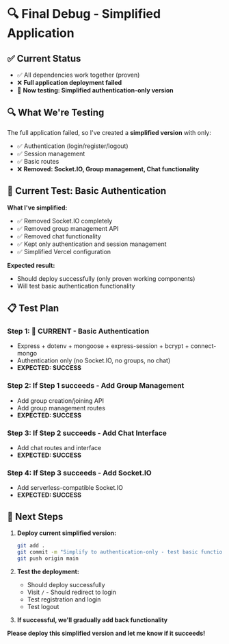 # 🔍 Final Debug - Simplified Application

## ✅ Current Status
- ✅ All dependencies work together (proven)
- ❌ **Full application deployment failed**
- 🔄 **Now testing: Simplified authentication-only version**

## 🔍 What We're Testing
The full application failed, so I've created a **simplified version** with only:
- ✅ Authentication (login/register/logout)
- ✅ Session management
- ✅ Basic routes
- ❌ **Removed: Socket.IO, Group management, Chat functionality**

## 🚀 Current Test: Basic Authentication

**What I've simplified:**
- ✅ Removed Socket.IO completely
- ✅ Removed group management API
- ✅ Removed chat functionality
- ✅ Kept only authentication and session management
- ✅ Simplified Vercel configuration

**Expected result:**
- Should deploy successfully (only proven working components)
- Will test basic authentication functionality

## 📋 Test Plan

### Step 1: 🔄 CURRENT - Basic Authentication
- Express + dotenv + mongoose + express-session + bcrypt + connect-mongo
- Authentication only (no Socket.IO, no groups, no chat)
- **EXPECTED: SUCCESS**

### Step 2: If Step 1 succeeds - Add Group Management
- Add group creation/joining API
- Add group management routes
- **EXPECTED: SUCCESS**

### Step 3: If Step 2 succeeds - Add Chat Interface
- Add chat routes and interface
- **EXPECTED: SUCCESS**

### Step 4: If Step 3 succeeds - Add Socket.IO
- Add serverless-compatible Socket.IO
- **EXPECTED: SUCCESS**

## 🎯 Next Steps

1. **Deploy current simplified version:**
   ```bash
   git add .
   git commit -m "Simplify to authentication-only - test basic functionality"
   git push origin main
   ```

2. **Test the deployment:**
   - Should deploy successfully
   - Visit `/` - Should redirect to login
   - Test registration and login
   - Test logout

3. **If successful, we'll gradually add back functionality**

**Please deploy this simplified version and let me know if it succeeds!**
